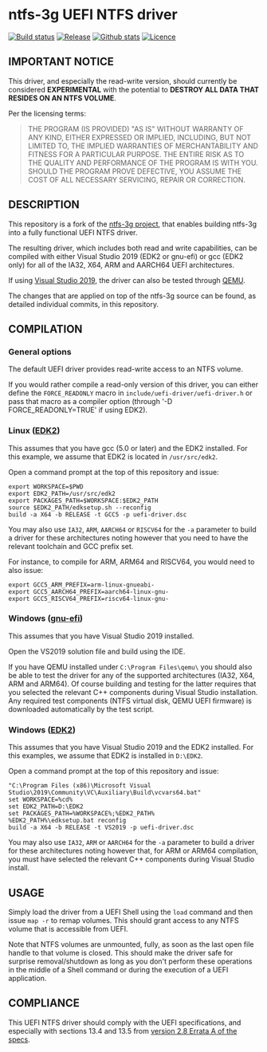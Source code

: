 ntfs-3g UEFI NTFS driver
========================

[![Build status](https://img.shields.io/appveyor/ci/pbatard/ntfs-3g.svg?style=flat-square)](https://ci.appveyor.com/project/pbatard/ntfs-3g)
[![Release](https://img.shields.io/github/release-pre/pbatard/ntfs-3g.svg?style=flat-square)](https://github.com/pbatard/ntfs-3g/releases)
[![Github stats](https://img.shields.io/github/downloads/pbatard/ntfs-3g/total.svg?style=flat-square)](https://github.com/pbatard/ntfs-3g/releases)
[![Licence](https://img.shields.io/badge/license-GPLv2-blue.svg?style=flat-square)](https://www.gnu.org/licenses/gpl-2.0.en.html)

## IMPORTANT NOTICE

This driver, and especially the read-write version, should currently be
considered __EXPERIMENTAL__ with the potential to __DESTROY ALL DATA THAT
RESIDES ON AN NTFS VOLUME__.

Per the licensing terms:

> THE PROGRAM (IS PROVIDED) "AS IS" WITHOUT WARRANTY OF ANY KIND, EITHER
> EXPRESSED OR IMPLIED, INCLUDING, BUT NOT LIMITED TO, THE IMPLIED WARRANTIES
> OF MERCHANTABILITY AND FITNESS FOR A PARTICULAR PURPOSE. THE ENTIRE RISK AS
> TO THE QUALITY AND PERFORMANCE OF THE PROGRAM IS WITH YOU. SHOULD THE
> PROGRAM PROVE DEFECTIVE, YOU ASSUME THE COST OF ALL NECESSARY SERVICING,
> REPAIR OR CORRECTION.

## DESCRIPTION

This repository is a fork of the [ntfs-3g project](https://sourceforge.net/p/ntfs-3g/ntfs-3g/ci/edge/tree/),
that enables building ntfs-3g into a fully functional UEFI NTFS driver.

The resulting driver, which includes both read and write capabilities, can be
compiled with either Visual Studio 2019 (EDK2 or gnu-efi) or gcc (EDK2 only)
for all of the IA32, X64, ARM and AARCH64 UEFI architectures.

If using [Visual Studio 2019](https://visualstudio.microsoft.com/vs/), the
driver can also be tested through [QEMU](https://www.qemu.org/).

The changes that are applied on top of the ntfs-3g source can be found, as
detailed individual commits, in this repository.

## COMPILATION

### General options

The default UEFI driver provides read-write access to an NTFS volume.

If you would rather compile a read-only version of this driver, you can
either define the `FORCE_READONLY` macro in `include/uefi-driver/uefi-driver.h`
or pass that macro as a compiler option (through '-D FORCE_READONLY=TRUE' if
using EDK2).

### Linux ([EDK2](https://github.com/tianocore/edk2))

This assumes that you have gcc (5.0 or later) and the EDK2 installed.
For this example, we assume that EDK2 is located in `/usr/src/edk2`.

Open a command prompt at the top of this repository and issue:

```
export WORKSPACE=$PWD
export EDK2_PATH=/usr/src/edk2
export PACKAGES_PATH=$WORKSPACE:$EDK2_PATH
source $EDK2_PATH/edksetup.sh --reconfig
build -a X64 -b RELEASE -t GCC5 -p uefi-driver.dsc
```

You may also use `IA32`, `ARM`, `AARCH64` or `RISCV64` for the `-a` parameter to
build a driver for these architectures noting however that you need to have the
relevant toolchain and GCC prefix set.

For instance, to compile for ARM, ARM64 and RISCV64, you would need to also issue:

```
export GCC5_ARM_PREFIX=arm-linux-gnueabi-
export GCC5_AARCH64_PREFIX=aarch64-linux-gnu-
export GCC5_RISCV64_PREFIX=riscv64-linux-gnu-
```

### Windows ([gnu-efi](https://sourceforge.net/p/gnu-efi/code/ci/master/tree/))

This assumes that you have Visual Studio 2019 installed.

Open the VS2019 solution file and build using the IDE.

If you have QEMU installed under `C:\Program Files\qemu\` you should also be
able to test the driver for any of the supported architectures (IA32, X64, ARM
and ARM64). Of course building and testing for the latter requires that you
selected the relevant C++ components during Visual Studio installation. Any
required test components (NTFS virtual disk, QEMU UEFI firmware) is downloaded
automatically by the test script.

### Windows ([EDK2](https://github.com/tianocore/edk2))

This assumes that you have Visual Studio 2019 and the EDK2 installed.
For this examples, we assume that EDK2 is installed in `D:\EDK2`.

Open a command prompt at the top of this repository and issue:

```
"C:\Program Files (x86)\Microsoft Visual Studio\2019\Community\VC\Auxiliary\Build\vcvars64.bat"
set WORKSPACE=%cd%
set EDK2_PATH=D:\EDK2
set PACKAGES_PATH=%WORKSPACE%;%EDK2_PATH%
%EDK2_PATH%\edksetup.bat reconfig
build -a X64 -b RELEASE -t VS2019 -p uefi-driver.dsc
```

You may also use `IA32`, `ARM` or `AARCH64` for the `-a` parameter to build a
driver for these architectures noting however that, for ARM or ARM64 compilation,
you must have selected the relevant C++ components during Visual Studio install.

## USAGE

Simply load the driver from a UEFI Shell using the `load` command and then
issue `map -r` to remap volumes. This should grant access to any NTFS volume
that is accessible from UEFI.

Note that NTFS volumes are unmounted, fully, as soon as the last open file
handle to that volume is closed. This should make the driver safe for surprise
removal/shutdown as long as you don't perform these operations in the middle of
a Shell command or during the execution of a UEFI application.

## COMPLIANCE

This UEFI NTFS driver should comply with the UEFI specifications, and
especially with sections 13.4 and 13.5 from 
[version 2.8 Errata A of the specs](https://uefi.org/sites/default/files/resources/UEFI_Spec_2_8_A_Feb14.pdf).
